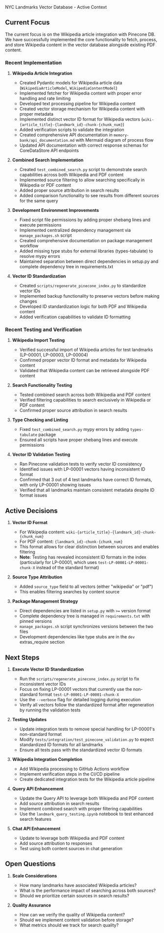 NYC Landmarks Vector Database - Active Context

## Current Focus

The current focus is on the Wikipedia article integration with Pinecone DB. We have successfully implemented the core functionality to fetch, process, and store Wikipedia content in the vector database alongside existing PDF content.

### Recent Implementation

1. **Wikipedia Article Integration**
   - Created Pydantic models for Wikipedia article data (`WikipediaArticleModel`, `WikipediaContentModel`)
   - Implemented fetcher for Wikipedia content with proper error handling and rate limiting
   - Developed text processing pipeline for Wikipedia content
   - Created vector storage mechanism for Wikipedia content with proper metadata
   - Implemented distinct vector ID format for Wikipedia vectors (`wiki-{article_title}-{landmark_id}-chunk-{chunk_num}`)
   - Added verification scripts to validate the integration
   - Created comprehensive API documentation in `memory-bank/api_documentation.md` with Mermaid diagram of process flow
   - Updated API documentation with correct response schemas for CoreDataStore API endpoints

2. **Combined Search Implementation**
   - Created `test_combined_search.py` script to demonstrate search capabilities across both Wikipedia and PDF content
   - Implemented source filtering to allow searching specifically in Wikipedia or PDF content
   - Added proper source attribution in search results
   - Added comparison functionality to see results from different sources for the same query

3. **Development Environment Improvements**
   - Fixed script file permissions by adding proper shebang lines and execute permissions
   - Implemented centralized dependency management via `manage_packages.sh` script
   - Created comprehensive documentation on package management workflow
   - Added missing type stubs for external libraries (types-tabulate) to resolve mypy errors
   - Maintained separation between direct dependencies in setup.py and complete dependency tree in requirements.txt

4. **Vector ID Standardization**
   - Created `scripts/regenerate_pinecone_index.py` to standardize vector IDs
   - Implemented backup functionality to preserve vectors before making changes
   - Developed ID standardization logic for both PDF and Wikipedia content
   - Added verification capabilities to validate ID formatting

### Recent Testing and Verification

1. **Wikipedia Import Testing**
   - Verified successful import of Wikipedia articles for test landmarks (LP-00001, LP-00003, LP-00004)
   - Confirmed proper vector ID format and metadata for Wikipedia content
   - Validated that Wikipedia content can be retrieved alongside PDF content

2. **Search Functionality Testing**
   - Tested combined search across both Wikipedia and PDF content
   - Verified filtering capabilities to search exclusively in Wikipedia or PDF content
   - Confirmed proper source attribution in search results

3. **Type Checking and Linting**
   - Fixed `test_combined_search.py` mypy errors by adding `types-tabulate` package
   - Ensured all scripts have proper shebang lines and execute permissions

4. **Vector ID Validation Testing**
   - Ran Pinecone validation tests to verify vector ID consistency
   - Identified issues with LP-00001 vectors having inconsistent ID format
   - Confirmed that 3 out of 4 test landmarks have correct ID formats, with only LP-00001 showing issues
   - Verified that all landmarks maintain consistent metadata despite ID format issues

## Active Decisions

1. **Vector ID Format**
   - For Wikipedia content: `wiki-{article_title}-{landmark_id}-chunk-{chunk_num}`
   - For PDF content: `{landmark_id}-chunk-{chunk_num}`
   - This format allows for clear distinction between sources and enables filtering
   - **Note**: Testing has revealed inconsistent ID formats in the index (particularly for LP-00001, which uses `test-LP-00001-LP-00001-chunk-X` instead of the standard format)

2. **Source Type Attribution**
   - Added `source_type` field to all vectors (either "wikipedia" or "pdf")
   - This enables filtering searches by content source

3. **Package Management Strategy**
   - Direct dependencies are listed in `setup.py` with `>=` version format
   - Complete dependency tree is managed in `requirements.txt` with pinned versions
   - `manage_packages.sh` script synchronizes versions between the two files
   - Development dependencies like type stubs are in the `dev` extras_require section

## Next Steps

1. **Execute Vector ID Standardization**
   - Run the `scripts/regenerate_pinecone_index.py` script to fix inconsistent vector IDs
   - Focus on fixing LP-00001 vectors that currently use the non-standard format `test-LP-00001-LP-00001-chunk-X`
   - Use the `--verbose` flag for detailed logging during execution
   - Verify all vectors follow the standardized format after regeneration by running the validation tests

2. **Testing Updates**
   - Update integration tests to remove special handling for LP-00001's non-standard format
   - Modify `tests/integration/test_pinecone_validation.py` to expect standardized ID formats for all landmarks
   - Ensure all tests pass with the standardized vector ID formats

3. **Wikipedia Integration Completion**
   - Add Wikipedia processing to GitHub Actions workflow
   - Implement verification steps in the CI/CD pipeline
   - Create dedicated integration tests for the Wikipedia article pipeline

4. **Query API Enhancement**
   - Update the Query API to leverage both Wikipedia and PDF content
   - Add source attribution in search results
   - Implement combined search with proper filtering capabilities
   - Use the `landmark_query_testing.ipynb` notebook to test enhanced search features

5. **Chat API Enhancement**
   - Update to leverage both Wikipedia and PDF content
   - Add source attribution to responses
   - Test using both content sources in chat generation

## Open Questions

1. **Scale Considerations**
   - How many landmarks have associated Wikipedia articles?
   - What is the performance impact of searching across both sources?
   - Should we prioritize certain sources in search results?

2. **Quality Assurance**
   - How can we verify the quality of Wikipedia content?
   - Should we implement content validation before storage?
   - What metrics should we track for search quality?
